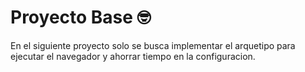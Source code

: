  # Proyecto Base :nerd_face:

 En el siguiente proyecto solo se busca implementar el arquetipo para ejecutar el navegador y ahorrar tiempo en la configuracion.

